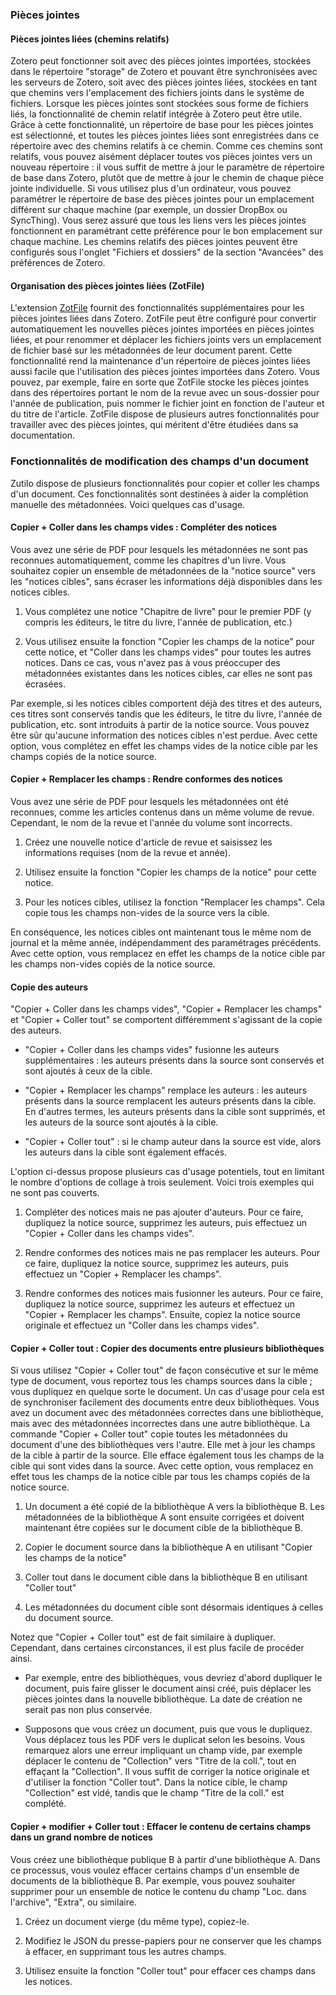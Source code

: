 ### Pièces jointes

#### Pièces jointes liées (chemins relatifs)

Zotero peut fonctionner soit avec des pièces jointes importées, stockées dans le répertoire "storage" de Zotero et pouvant être synchronisées avec les serveurs de Zotero, soit avec des pièces jointes liées, stockées en tant que chemins vers l'emplacement des fichiers joints dans le  système de fichiers.
Lorsque les pièces jointes sont stockées sous forme de fichiers liés, la fonctionnalité de chemin relatif intégrée à Zotero peut être utile.
Grâce à cette fonctionnalité, un répertoire de base pour les pièces jointes est sélectionné, et toutes les pièces jointes liées sont enregistrées dans ce répertoire avec des chemins relatifs à ce chemin.
Comme ces chemins sont relatifs, vous pouvez aisément déplacer toutes vos pièces jointes vers un nouveau répertoire : il vous suffit de mettre à jour le paramètre de répertoire de base dans Zotero, plutôt que de mettre à jour le chemin de chaque pièce jointe individuelle.
Si vous utilisez plus d'un ordinateur, vous pouvez paramétrer le répertoire de base des pièces jointes pour un emplacement différent sur chaque machine (par exemple, un dossier DropBox ou SyncThing). Vous serez assuré que tous les liens vers les pièces jointes fonctionnent en paramétrant cette préférence pour le bon emplacement sur chaque machine.
Les chemins relatifs des pièces jointes peuvent être configurés sous l'onglet "Fichiers et dossiers" de la section "Avancées" des préférences de Zotero.

#### Organisation des pièces jointes liées (ZotFile)

L'extension [ZotFile](http://www.columbia.edu/~jpl2136/zotfile.html) fournit des fonctionnalités supplémentaires pour les pièces jointes liées dans Zotero.
ZotFile peut être configuré pour convertir automatiquement les nouvelles pièces jointes importées en pièces jointes liées, et pour renommer et déplacer les fichiers joints vers un emplacement de fichier basé sur les métadonnées de leur document parent.
Cette fonctionnalité rend la maintenance d'un répertoire de pièces jointes liées aussi facile que l'utilisation des pièces jointes importées  dans Zotero.
Vous pouvez, par exemple, faire en sorte que ZotFile stocke les pièces jointes dans des répertoires portant le nom de la revue avec un sous-dossier pour l'année de publication, puis nommer le fichier joint en fonction de l'auteur et du titre de l'article.
ZotFile dispose de plusieurs autres fonctionnalités pour travailler avec des pièces jointes, qui méritent d'être étudiées dans sa documentation.

### Fonctionnalités de modification des champs d'un document

Zutilo dispose de plusieurs fonctionnalités pour copier et coller les champs d'un document.
Ces fonctionnalités sont destinées à aider la complétion manuelle des métadonnées. Voici quelques cas d'usage.

#### Copier + Coller dans les champs vides : Compléter des notices

Vous avez une série de PDF pour lesquels les métadonnées ne sont pas reconnues automatiquement, comme les chapitres d'un livre.
Vous souhaitez copier un ensemble de métadonnées de la "notice source" vers les "notices cibles", sans écraser les informations déjà disponibles dans les notices cibles.

1. Vous complétez une notice "Chapitre de livre" pour le premier PDF (y compris les éditeurs, le titre du livre, l'année de publication, etc.)

2. Vous utilisez ensuite la fonction "Copier les champs de la notice" pour cette notice, et "Coller dans les champs vides" pour toutes les autres notices.
 Dans ce cas, vous n'avez pas à vous préoccuper des métadonnées existantes dans les notices cibles, car elles ne sont pas écrasées.

Par exemple, si les notices cibles comportent déjà des titres et des auteurs, ces titres sont conservés tandis que les éditeurs, le titre du livre, l'année de publication, etc. sont introduits à partir de la notice source.
Vous pouvez être sûr qu'aucune information des notices cibles n'est perdue. Avec cette option, vous complétez en effet les champs vides de la notice cible par les champs copiés de la notice source.

#### Copier + Remplacer les champs : Rendre conformes des notices

Vous avez une série de PDF pour lesquels les métadonnées ont été reconnues, comme les articles contenus dans un même volume de revue.
Cependant, le nom de la revue et l'année du volume sont incorrects.

1. Créez une nouvelle notice d'article de revue et saisissez les informations requises (nom de la revue et année).

2. Utilisez ensuite la fonction "Copier les champs de la notice" pour cette notice.

3.  Pour les notices cibles, utilisez la fonction "Remplacer les champs". Cela copie tous les champs non-vides de la source vers la cible.

En conséquence, les notices cibles ont maintenant tous le même nom de journal et la même année, indépendamment des paramétrages précédents. Avec cette option, vous remplacez en effet les champs de la notice cible par les champs non-vides copiés de la notice source.

#### Copie des auteurs

"Copier + Coller dans les champs vides", "Copier + Remplacer les champs" et "Copier + Coller tout" se comportent différemment s'agissant de la copie des auteurs.

* "Copier + Coller dans les champs vides" fusionne les auteurs supplémentaires : les auteurs présents dans la source sont conservés et sont ajoutés à ceux de la cible.

*  "Copier + Remplacer les champs" remplace les auteurs : les auteurs présents dans la source remplacent les auteurs présents dans la cible.
En d'autres termes, les auteurs présents dans la cible sont supprimés, et les auteurs de la source sont ajoutés à la cible.

* "Copier + Coller tout" : si le champ auteur dans la source est vide, alors les auteurs dans la cible sont également effacés.

L'option ci-dessus propose plusieurs cas d'usage potentiels, tout en limitant le nombre d'options de collage à trois seulement.
Voici trois exemples qui ne sont pas couverts.

1.  Compléter des notices mais ne pas ajouter d'auteurs.
 Pour ce faire, dupliquez la notice source, supprimez les auteurs, puis effectuez un "Copier + Coller dans les champs vides".

2. Rendre conformes des notices mais ne pas remplacer les auteurs.
 Pour ce faire, dupliquez la notice source, supprimez les auteurs, puis effectuez un "Copier + Remplacer les champs".

3. Rendre conformes des notices mais fusionner les auteurs.
 Pour ce faire, dupliquez la notice source, supprimez les auteurs et effectuez un "Copier + Remplacer les champs".
 Ensuite, copiez la notice source originale et effectuez un "Coller dans les champs vides".

#### Copier + Coller tout : Copier des documents entre plusieurs bibliothèques

Si vous utilisez "Copier + Coller tout" de façon consécutive et sur le même type de document, vous reportez tous les champs sources dans la cible ;  vous dupliquez en quelque sorte le document.
Un cas d'usage pour cela est de synchroniser facilement des documents entre deux bibliothèques.
Vous avez un document avec des métadonnées correctes dans une bibliothèque, mais avec des métadonnées incorrectes dans une autre bibliothèque.
La commande "Copier + Coller tout" copie toutes les métadonnées du document d'une des bibliothèques vers l'autre.
Elle met à jour les champs de la cible à partir de la source.
Elle efface également tous les champs de la cible qui sont vides dans la source. Avec cette option, vous remplacez en effet tous les champs de la notice cible par tous les champs copiés de la notice source.

1. Un document a été copié de la bibliothèque A vers la bibliothèque B.
 Les métadonnées de la bibliothèque A sont ensuite corrigées et doivent maintenant être copiées sur le document cible de la bibliothèque B.

2. Copier le document source dans la bibliothèque A en utilisant "Copier les champs de la notice"

3. Coller tout dans le document cible dans la bibliothèque B en utilisant "Coller tout"

4. Les métadonnées du document cible sont désormais identiques à celles du document source.

Notez que "Copier + Coller tout" est de fait similaire à dupliquer.
Cependant, dans certaines circonstances, il est plus facile de procéder ainsi.

* Par exemple, entre des bibliothèques, vous devriez d'abord dupliquer le document, puis faire glisser le document ainsi créé, puis déplacer les pièces jointes dans la nouvelle bibliothèque.
 La date de création ne serait pas non plus conservée.

* Supposons que vous créez un document, puis que vous le dupliquez.
Vous déplacez tous les PDF vers le duplicat selon les besoins.
Vous remarquez alors une erreur impliquant un champ vide, par exemple déplacer le contenu de "Collection" vers "Titre de la coll.", tout en effaçant la "Collection".
Il vous suffit de corriger la notice originale et d'utiliser la fonction "Coller tout".
Dans la notice cible, le champ  "Collection" est vidé, tandis que le champ "Titre de la coll." est complété.

#### Copier + modifier + Coller tout : Effacer le contenu de certains champs dans un grand nombre de notices

Vous créez une bibliothèque publique B à partir d'une bibliothèque A.
Dans ce processus, vous voulez effacer certains champs d'un ensemble de documents de la bibliothèque B.
Par exemple, vous pouvez souhaiter supprimer pour un ensemble de notice le contenu du champ "Loc. dans l'archive", "Extra", ou similaire.

1. Créez un document vierge (du même type), copiez-le.

2. Modifiez le JSON du presse-papiers pour ne conserver que les champs à effacer, en supprimant tous les autres champs.

3. Utilisez ensuite la fonction "Coller tout" pour effacer ces champs dans les notices.


